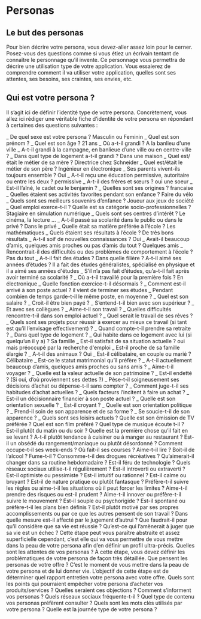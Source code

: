 # Personas

## Le but des personas

Pour bien décrire votre persona, vous devez-aller assez loin pour le cerner. Posez-vous des questions comme si vous étiez un écrivain tentant de connaître le personnage qu’il invente. Ce personnage vous permettra de décrire une utilisation type de votre application. Vous essaierez de comprendre comment il va utiliser votre application, quelles sont ses attentes, ses besoins, ses craintes, ses envies, etc.

## Qui est votre persona ?

Il s’agit ici de définir l’identité type de votre persona. Concrètement, vous allez ici rédiger une véritable fiche d’identité de votre persona en répondant à certaines des questions suivantes :

_ De quel sexe est votre persona ?
Masculin ou Feminin
_ Quel est son prénom ? 
_ Quel est son âge ?
 21 ans
_ Où a-t-il grandi ?
 A la banlieu d'une ville
_ A-t-il grandi à la campagne, en banlieue d’une ville ou en centre-ville ?
_ Dans quel type de logement a-t-il grandi ?
 Dans une maison
_ Quel est/était le métier de sa mère ?
 Directrice chez Schneider
_ Quel est/était le métier de son père ?
 Ingénieur en électronique
_ Ses parents vivent-ils toujours ensemble ?
 Oui
_ A-t-il reçu une éducation permissive, autoritaire ou entre les deux ?
 permissive
_ A-t-il des frères et sœurs ?
 oui une soeur
_ Est-il l’aîné, le cadet ou le benjamin ? 
_ Quelles sont ses origines ?
 francaise
_ Quelles étaient ses activités favorites pendant son enfance ?
 Faire du vélo
_ Quels sont ses meilleurs souvenirs d’enfance ?
 Joueur aux jeux de société
_ Quel emploi exerce-t-il ? Quelle est sa catégorie socio-professionnelles ?
 Stagiaire en simulation numérique
_ Quels sont ses centres d’intérêt ?
 Le cinéma, la lecture ...
_ A-t-il passé sa scolarité dans le public ou dans le privé ?
 Dans le privé
_ Quelle était sa matière préférée à l’école ?
 Les mathématiques
_ Quels étaient ses résultats à l’école ?
 De très bons résultats
_ A-t-il soif de nouvelles connaissances ?
 Oui
_ Avait-il beaucoup d’amis, quelques amis proches ou pas d’amis du tout ?
 Quelques amis
_ Rencontrait-il des difficultés ou des problèmes de comportement à l’école ?
 Pas du tout
_ A-t-il fait des études ? Dans quelle filière ? A-t-il aimé ses années d’études ?
 Il a fait des études généralistes, spécialisé en physique et il a aimé ses années d'études
_ S’il n’a pas fait d’études, qu’a-t-il fait après avoir terminé sa scolarité ?
_ Où a-t-il travaillé pour la première fois ?
 En électronique
_ Quelle fonction exercice-t-il désormais ?
_ Comment est-il arrivé à son poste actuel ?
il vient de terminer ses études
_ Pendant combien de temps garde-t-il le même poste, en moyenne ?
_ Quel est son salaire ?
_ Croit-il être bien payé ?
_ S’entend-t-il bien avec son supérieur ?
_ Et avec ses collègues ?
_ Aime-t-il son travail ?
_ Quelles difficultés rencontre-t-il dans son emploi actuel ?
_ Quel serait le travail de ses rêves ?
_ Quels sont ses projets pour réussir à exercer au mieux ce travail (si tant est qu’il l’envisage effectivement) ?
_ Quand compte-t-il prendre sa retraite ?
_ Dans quel type de logement ?
_ Qui habite dans ce logement avec lui (si quelqu’un il y a) ?
Sa famille
_ Est-il satisfait de sa situation actuelle ?
oui mais préoccupé par la recherche d'emploi
_ Est-il proche de sa famille élargie ?
_ A-t-il des animaux ?
 Oui
_ Est-il célibataire, en couple ou marié ?
 Célibataire
_ Est-ce le statut matrimonial qu’il préfère ?
_ A-t-il actuellement beaucoup d’amis, quelques amis proches ou sans amis ?
_ Aime-t-il voyager ?
_ Quelle est la valeur actuelle de son patrimoine ?
_ Est-il endetté ? (Si oui, d’où proviennent ses dettes ?)
_ Pèse-t-il soigneusement ses décisions d’achat ou dépense-t-il sans compter ?
_ Comment juge-t-il ses habitudes d’achat actuelles ?
_ Quels facteurs l’incitent à faire un achat ?
_ Est-il un décisionnaire financier à son poste actuel ?
_ Quelle est son orientation sexuelle ?
_ Est-il croyant ?
_ Quelle est son orientation politique ?
_ Prend-il soin de son apparence et de sa forme ?
_ Se soucie-t-il de son apparence ?
_ Quels sont ses loisirs actuels ?
Quelle est son émission de TV préférée ?
Quel est son film préféré ?
Quel type de musique écoute t-il ?
Est-il plutôt du matin ou du soir ?
Quelle est la première chose qu’il fait en se levant ?
A-t-il plutôt tendance à cuisiner ou à manger au restaurant ?
Est-il un obsédé du rangement/maniaque ou plutôt désordonné ?
Comment occupe-t-il ses week-ends ?
Où fait-il ses courses ?
Aime-t-il lire ?
Boit-il de l’alcool ?
Fume-t-il ?
Consomme-t-il des drogues récréatives ?
Qu’aimerait-il changer dans sa routine hebdomadaire ?
Est-il féru de technologie ?
Quels réseaux sociaux utilise-t-il régulièrement ?
Est-il introverti ou extraverti ?
Est-il optimiste ou pessimiste ?
Est-il intuitif ou rationnel ?
Est-il calme ou bruyant ?
Est-il de nature pratique ou plutôt fantasque ?
Préfère-t-il suivre les règles ou aime-t-il les situations où il peut forcer les limites ?
Aime-t-il prendre des risques ou est-il prudent ?
Aime-t-il innover ou préfère-t-il suivre le mouvement ?
Est-il souple ou psychorigide ?
Est-il spontané ou préfère-t-il les plans bien définis ?
Est-il plutôt motivé par ses propres accomplissements ou par ce que les autres pensent de son travail ?
Dans quelle mesure est-il affecté par le jugement d’autrui ?
Que faudrait-il pour qu’il considère que sa vie est réussie ?
Qu’est-ce qui l’amènerait à juger que sa vie est un échec ?
Cette étape peut vous paraître abstraite et assez superficielle cependant, c’est elle qui va vous permettre de vous mettre dans la peau de votre persona afin d’en définir un profil ultra-précis.
Quelles sont les attentes de vos personas ? À cette étape, vous devez définir les problématiques de votre persona de façon très détaillée.
Que pensent les personas de votre offre ? C’est le moment de vous mettre dans la peau de votre persona et de lui donner vie. L’objectif de cette étape est de déterminer quel rapport entretien votre persona avec votre offre. Quels sont les points qui pourraient empêcher votre persona d’acheter vos produits/services ? Quelles seraient ces objections ?
Comment s’informent vos personas ? Quels réseaux sociaux fréquente-t-il ? Quel type de contenu vos personas préfèrent consulter ?
Quels sont les mots clés utilisés par votre persona ?
Quelle est la journée type de votre persona ?
